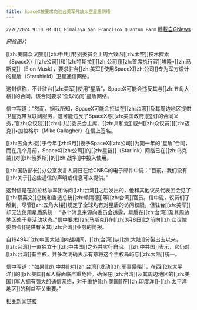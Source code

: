 ```yaml
---
title: SpaceX被要求向驻台美军开放太空星盾网络
---
```

`2/26/2024 9:10 PM UTC Himalaya San Francisco Quantum Farm` [轉載自GNews](https://gnews.org/articles/2343268)

*网络图片*

[[zh:美国众议院]][[zh:中共]]特别委员会上周六致函[[zh:太空]]技术探索（SpaceX）[[zh:公司]]和[[zh:特斯拉]][[zh:公司]][[zh:首席执行官]]埃隆•[[zh:马斯克]]（Elon Musk），要求驻台[[zh:美军]]使用SpaceX[[zh:公司]]专为军方设计的星盾（Starshield）卫星通信网络。

这封信称，不让驻台[[zh:美军]]使用“星盾”，SpaceX可能会违反其与[[zh:五角大楼]]的合同，该合同要求“全球访问”星盾网络。

信中写道：“然而，据我所知，SpaceX可能会拒给在[[zh:台湾]]及其周边地区提供卫星宽带互联网服务，这可能违反了SpaceX与[[zh:美国政府]]签订的合同义务，”[[zh:众议院]][[zh:中共]]委员会主席、[[zh:共和党]]威州[[zh:众议员]][[zh:迈克]]•加拉格尔（Mike Gallagher）在信上签名。

[[zh:五角大楼]]于今年[[zh:9月]]授予SpaceX[[zh:公司]]为期一年的“星盾”合同，而在几个月前，SpaceX[[zh:公司]]的[[zh:星链]]（Starlink）网络已在[[zh:乌克兰]]对[[zh:俄罗斯]]的[[zh:战争]]中投入使用。

[[zh:国防部长]]办公室发言人周日在给CNBC的电子邮件中说：“目前，我们没有[[zh:关于]]这些通信的声明或信息可以提供。”

这封信是在加拉格尔率团访问[[zh:台湾]]之后发出的，他和其他议员代表团会见了[[zh:蔡英文]]总统和当选总统[[zh:赖清德]]等[[zh:台湾]]官员。信中说，议员们了解到，尽管[[zh:五角大楼]]规定了全球均有对星盾的访问权限，但驻台[[zh:美军]]却无法使用星盾系统： “多个消息来源向委员会透露，星盾在[[zh:台湾]]及其周边地区处于非活动状态。”信中要求[[zh:马斯克]]在[[zh:3月8日]]之前向[[zh:众议院委员会]]提供有关其[[zh:台湾]]业务的简报。

自1949年[[zh:中国大陆]]内战期间，[[zh:台湾]]从[[zh:大陆]]分裂出去以来，[[zh:台湾]]一直独立于[[zh:中共国]]之外并实行自治。[[zh:中共国]]表示，它仍对[[zh:台湾]]有主权，并多次明确表示有意将这个主权岛屿与[[zh:大陆]]统一。

信中写道：“如果[[zh:中共]]对[[zh:台湾]]发动[[zh:军事侵略]]，在西[[zh:太平洋]]的[[zh:美国]]军人将面临严重危险。确保在[[zh:台湾]]及其周边地区的[[zh:美国]]军人拥有强大的通信网络，对于维护[[zh:美国]]在[[zh:印度洋]]-[[zh:太平洋地区]]的利益至关重要。”

[相关新闻链接](https://www.cnbc.com/2024/02/24/house-china-committee-elon-musk-spacex-starshield-taiwan.html)
